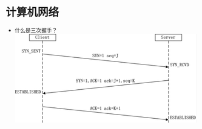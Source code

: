 # 计算机网络
* 什么是三次握手？  
![三次握手](https://github.com/Passion-long/Passion-long.github.io/blob/master/Figure/Three_handshakes.png)
